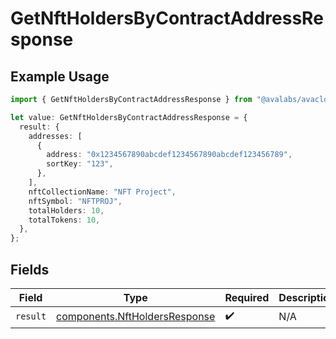 # GetNftHoldersByContractAddressResponse

## Example Usage

```typescript
import { GetNftHoldersByContractAddressResponse } from "@avalabs/avacloud-sdk/models/operations";

let value: GetNftHoldersByContractAddressResponse = {
  result: {
    addresses: [
      {
        address: "0x1234567890abcdef1234567890abcdef123456789",
        sortKey: "123",
      },
    ],
    nftCollectionName: "NFT Project",
    nftSymbol: "NFTPROJ",
    totalHolders: 10,
    totalTokens: 10,
  },
};
```

## Fields

| Field                                                                          | Type                                                                           | Required                                                                       | Description                                                                    |
| ------------------------------------------------------------------------------ | ------------------------------------------------------------------------------ | ------------------------------------------------------------------------------ | ------------------------------------------------------------------------------ |
| `result`                                                                       | [components.NftHoldersResponse](../../models/components/nftholdersresponse.md) | :heavy_check_mark:                                                             | N/A                                                                            |